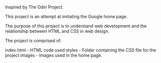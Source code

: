 Inspired by The Odin Project.

This project is an attempt at imitating the Google home page.

The purpose of this project is to understand web development and the relationship between HTML and CSS in web design.

The project is comprised of:

index.html - HTML code used
styles - Folder containing the CSS file for the project
images - Images used in the home page.